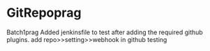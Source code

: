 # GitRepoprag
Batch1prag
Added jenkinsfile
to test after adding the required github plugins.
add repo>>setting>>webhook in github
testing
